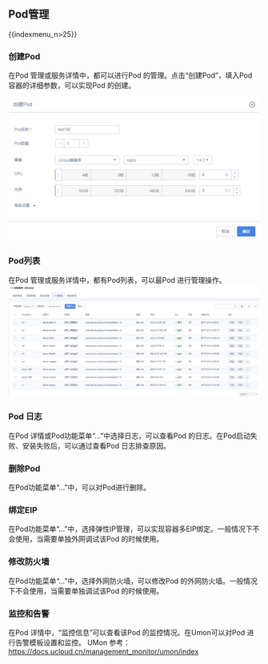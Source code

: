 ## Pod管理

{{indexmenu_n>25}}

### 创建Pod

在Pod 管理或服务详情中，都可以进行Pod 的管理。点击“创建Pod”，填入Pod 容器的详细参数，可以实现Pod 的创建。

![](/images/guide/创建pod.png)

### Pod列表

在Pod 管理或服务详情中，都有Pod列表，可以最Pod 进行管理操作。
![](/images/guide/pod列表2.png)

### Pod 日志

在Pod 详情或Pod功能菜单“…”中选择日志，可以查看Pod 的日志。在Pod启动失败、安装失败后，可以通过查看Pod 日志排查原因。

### 删除Pod

在Pod功能菜单“…”中，可以对Pod进行删除。

### 绑定EIP

在Pod功能菜单“…”中，选择弹性IP管理，可以实现容器多EIP绑定。一般情况下不会使用，当需要单独外网调试该Pod 的时候使用。

### 修改防火墙

在Pod功能菜单“…”中，选择外网防火墙，可以修改Pod 的外网防火墙。一般情况下不会使用，当需要单独调试该Pod 的时候使用。

### 监控和告警

在Pod 详情中，“监控信息”可以查看该Pod 的监控情况。在Umon可以对Pod 进行告警模板设置和监控。 UMon
参考：<https://docs.ucloud.cn/management_monitor/umon/index>
